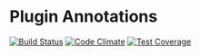# Plugin Annotations

[![Build Status](https://travis-ci.org/EclipseGc/PluginsAnnotation.svg?branch=master)](https://travis-ci.org/EclipseGc/PluginsAnnotation)
[![Code Climate](https://codeclimate.com/github/EclipseGc/PluginsAnnotation/badges/gpa.svg)](https://codeclimate.com/github/EclipseGc/PluginsAnnotation)
[![Test Coverage](https://codeclimate.com/github/EclipseGc/PluginsAnnotation/badges/coverage.svg)](https://codeclimate.com/github/EclipseGc/PluginsAnnotation/coverage)
